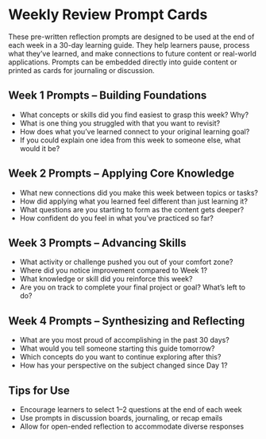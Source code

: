 # Weekly Review Prompt Cards

These pre-written reflection prompts are designed to be used at the end of each week in a 30-day learning guide. They help learners pause, process what they’ve learned, and make connections to future content or real-world applications. Prompts can be embedded directly into guide content or printed as cards for journaling or discussion.

## Week 1 Prompts – Building Foundations

- What concepts or skills did you find easiest to grasp this week? Why?
- What is one thing you struggled with that you want to revisit?
- How does what you’ve learned connect to your original learning goal?
- If you could explain one idea from this week to someone else, what would it be?

## Week 2 Prompts – Applying Core Knowledge

- What new connections did you make this week between topics or tasks?
- How did applying what you learned feel different than just learning it?
- What questions are you starting to form as the content gets deeper?
- How confident do you feel in what you’ve practiced so far?

## Week 3 Prompts – Advancing Skills

- What activity or challenge pushed you out of your comfort zone?
- Where did you notice improvement compared to Week 1?
- What knowledge or skill did you reinforce this week?
- Are you on track to complete your final project or goal? What’s left to do?

## Week 4 Prompts – Synthesizing and Reflecting

- What are you most proud of accomplishing in the past 30 days?
- What would you tell someone starting this guide tomorrow?
- Which concepts do you want to continue exploring after this?
- How has your perspective on the subject changed since Day 1?

## Tips for Use

- Encourage learners to select 1–2 questions at the end of each week
- Use prompts in discussion boards, journaling, or recap emails
- Allow for open-ended reflection to accommodate diverse responses
